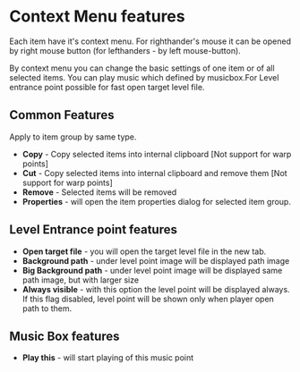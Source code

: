 # Context Menu features
Each item have it's context menu. For righthander's mouse it can be opened by right mouse button (for lefthanders - by left mouse-button).

By context menu you can change the basic settings of one item or of all selected items. You can play music which defined by musicbox.For Level entrance point possible for fast open target level file.																																			
<ImageZoom 
  alt="ContextMenu_tl_pt_sc"
  url="screenshots/WorldEditing/Items/ContextMenu_tl_pt_sc.png" 
  :border="false" 
/>
<ImageZoom 
  alt="ContextMenu_lvl"
  url="screenshots/WorldEditing/Items/ContextMenu_lvl.png" 
  :border="false" 
/>
<ImageZoom 
  alt="ContextMenu_musicbox"
  url="screenshots/WorldEditing/Items/ContextMenu_musicbox.png" 
  :border="false" 
/>

## Common Features
Apply to item group by same type.
* **Copy** - Copy selected items into internal clipboard [Not support for warp points]
* **Cut** - Copy selected items into internal clipboard and remove them  [Not support for warp points]
* **Remove** - Selected items will be removed
* **Properties** - will open the item properties dialog for selected item group.

## Level Entrance point features
* **Open target file** - you will open the target level file in the new tab.
* **Background path** - under level point image will be displayed path image
* **Big Background path** - under level point image will be displayed same path image, but with larger size
* **Always visible** - with this option the level point will be displayed always. If this flag disabled, level point will be shown only when player open path to them.

## Music Box features
* **Play this** - will start playing of this music point